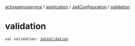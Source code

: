 [activeannoservice](../../index.md) / [application](../index.md) / [JwtConfiguration](index.md) / [validation](./validation.md)

# validation

`val validation: `[`JwtValidation`](../-jwt-validation/index.md)